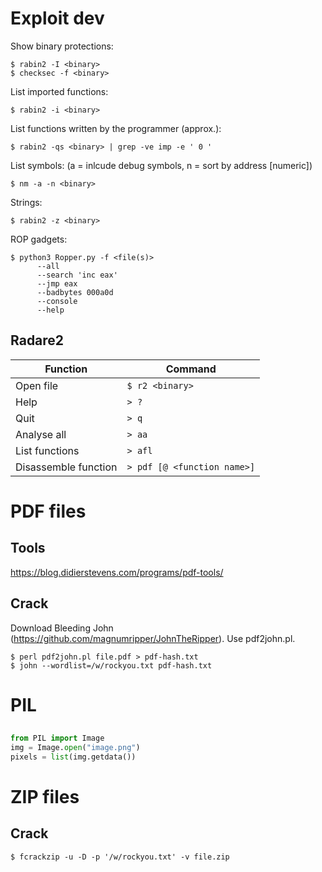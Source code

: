 # Exploit dev
Show binary protections:  
```
$ rabin2 -I <binary>
$ checksec -f <binary>
```

List imported functions:  
```
$ rabin2 -i <binary>
```

List functions written by the programmer (approx.):  
```
$ rabin2 -qs <binary> | grep -ve imp -e ' 0 '
```

List symbols: (a = inlcude debug symbols, n = sort by address [numeric])
```
$ nm -a -n <binary>
```

Strings:  
```
$ rabin2 -z <binary>
```

ROP gadgets:
```
$ python3 Ropper.py -f <file(s)>
      --all
      --search 'inc eax'
      --jmp eax
      --badbytes 000a0d
      --console
      --help
```

## Radare2
| Function                  | Command |
| ---                       | --- |
| Open file                 | ```$ r2 <binary>``` |
| Help                      | ```> ?``` |
| Quit                      | ```> q``` |
| Analyse all               | ```> aa``` |
| List functions            | ```> afl``` |
| Disassemble function      | ```> pdf [@ <function name>]``` |

# PDF files
## Tools
https://blog.didierstevens.com/programs/pdf-tools/

## Crack
Download Bleeding John (https://github.com/magnumripper/JohnTheRipper). Use pdf2john.pl.
```Kali
$ perl pdf2john.pl file.pdf > pdf-hash.txt
$ john --wordlist=/w/rockyou.txt pdf-hash.txt
```

# PIL
## 
```python
from PIL import Image
img = Image.open("image.png")
pixels = list(img.getdata())
```

# ZIP files
## Crack
```Kali
$ fcrackzip -u -D -p '/w/rockyou.txt' -v file.zip
```
